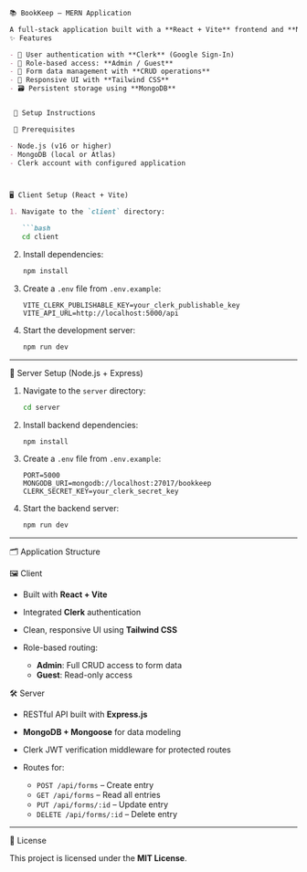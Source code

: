 ````markdown
📚 BookKeep – MERN Application

A full-stack application built with a **React + Vite** frontend and **Node.js/Express** backend, using **MongoDB** for data storage and **Clerk** for authentication.
✨ Features

- 🔐 User authentication with **Clerk** (Google Sign-In)
- 👥 Role-based access: **Admin / Guest**
- 🧾 Form data management with **CRUD operations**
- 📱 Responsive UI with **Tailwind CSS**
- 🗃️ Persistent storage using **MongoDB**


 🚀 Setup Instructions

 🧰 Prerequisites

- Node.js (v16 or higher)
- MongoDB (local or Atlas)
- Clerk account with configured application



🖥️ Client Setup (React + Vite)

1. Navigate to the `client` directory:

   ```bash
   cd client
````

2. Install dependencies:

   ```bash
   npm install
   ```

3. Create a `.env` file from `.env.example`:

   ```
   VITE_CLERK_PUBLISHABLE_KEY=your_clerk_publishable_key
   VITE_API_URL=http://localhost:5000/api
   ```

4. Start the development server:

   ```bash
   npm run dev
   ```

---

 🔧 Server Setup (Node.js + Express)

1. Navigate to the `server` directory:

   ```bash
   cd server
   ```

2. Install backend dependencies:

   ```bash
   npm install
   ```

3. Create a `.env` file from `.env.example`:

   ```
   PORT=5000
   MONGODB_URI=mongodb://localhost:27017/bookkeep
   CLERK_SECRET_KEY=your_clerk_secret_key
   ```

4. Start the backend server:

   ```bash
   npm run dev
   ```

---

 🗂️ Application Structure

🖼️ Client

* Built with **React + Vite**
* Integrated **Clerk** authentication
* Clean, responsive UI using **Tailwind CSS**
* Role-based routing:

  * **Admin**: Full CRUD access to form data
  * **Guest**: Read-only access

 🛠️ Server

* RESTful API built with **Express.js**
* **MongoDB + Mongoose** for data modeling
* Clerk JWT verification middleware for protected routes
* Routes for:

  * `POST /api/forms` – Create entry
  * `GET /api/forms` – Read all entries
  * `PUT /api/forms/:id` – Update entry
  * `DELETE /api/forms/:id` – Delete entry

---

 📄 License

This project is licensed under the **MIT License**.
